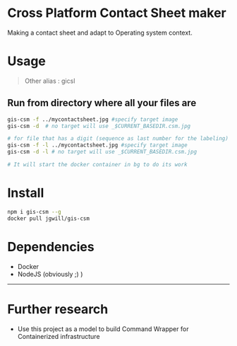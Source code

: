 # Cross Platform Contact Sheet maker

Making a contact sheet and adapt to Operating system context.

# Usage

>Other alias : gicsl

## Run from directory where all your files are
```sh
gis-csm -f ../mycontactsheet.jpg #specify target image
gis-csm -d  # no target will use _$CURRENT_BASEDIR.csm.jpg

# for file that has a digit (sequence as last number for the labeling)
gis-csm -f -l ../mycontactsheet.jpg #specify target image
gis-csm -d -l # no target will use _$CURRENT_BASEDIR.csm.jpg

# It will start the docker container in bg to do its work
```
# Install

```sh
npm i gis-csm --g
docker pull jgwill/gis-csm
```

# Dependencies

* Docker
* NodeJS (obviously ;) )


----

# Further research

* Use this project as a model to build Command Wrapper for Containerized infrastructure

